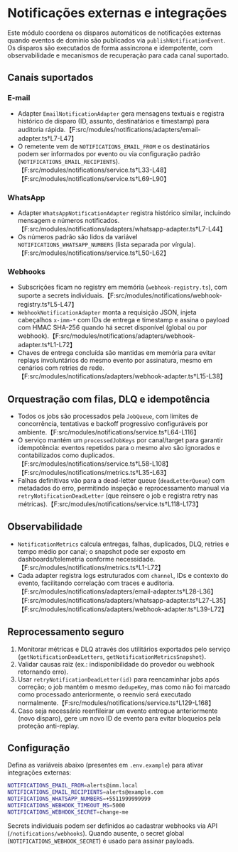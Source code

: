 # Notificações externas e integrações

Este módulo coordena os disparos automáticos de notificações externas quando eventos de domínio são publicados via `publishNotificationEvent`. Os disparos são executados de forma assíncrona e idempotente, com observabilidade e mecanismos de recuperação para cada canal suportado.

## Canais suportados

### E-mail
- Adapter `EmailNotificationAdapter` gera mensagens textuais e registra histórico de disparo (ID, assunto, destinatários e timestamp) para auditoria rápida.【F:src/modules/notifications/adapters/email-adapter.ts†L7-L47】
- O remetente vem de `NOTIFICATIONS_EMAIL_FROM` e os destinatários podem ser informados por evento ou via configuração padrão (`NOTIFICATIONS_EMAIL_RECIPIENTS`).【F:src/modules/notifications/service.ts†L33-L48】【F:src/modules/notifications/service.ts†L69-L90】

### WhatsApp
- Adapter `WhatsAppNotificationAdapter` registra histórico similar, incluindo mensagem e números notificados.【F:src/modules/notifications/adapters/whatsapp-adapter.ts†L7-L44】
- Os números padrão são lidos da variável `NOTIFICATIONS_WHATSAPP_NUMBERS` (lista separada por vírgula).【F:src/modules/notifications/service.ts†L50-L62】

### Webhooks
- Subscrições ficam no registry em memória (`webhook-registry.ts`), com suporte a secrets individuais.【F:src/modules/notifications/webhook-registry.ts†L5-L47】
- `WebhookNotificationAdapter` monta a requisição JSON, injeta cabeçalhos `x-imm-*` com IDs de entrega e timestamp e assina o payload com HMAC SHA-256 quando há secret disponível (global ou por webhook).【F:src/modules/notifications/adapters/webhook-adapter.ts†L1-L72】
- Chaves de entrega concluída são mantidas em memória para evitar replays involuntários do mesmo evento por assinatura, mesmo em cenários com retries de rede.【F:src/modules/notifications/adapters/webhook-adapter.ts†L15-L38】

## Orquestração com filas, DLQ e idempotência

- Todos os jobs são processados pela `JobQueue`, com limites de concorrência, tentativas e backoff progressivo configuráveis por ambiente.【F:src/modules/notifications/service.ts†L64-L116】
- O serviço mantém um `processedJobKeys` por canal/target para garantir idempotência: eventos repetidos para o mesmo alvo são ignorados e contabilizados como duplicados.【F:src/modules/notifications/service.ts†L58-L108】【F:src/modules/notifications/metrics.ts†L35-L63】
- Falhas definitivas vão para a dead-letter queue (`deadLetterQueue`) com metadados do erro, permitindo inspeção e reprocessamento manual via `retryNotificationDeadLetter` (que reinsere o job e registra retry nas métricas).【F:src/modules/notifications/service.ts†L118-L173】

## Observabilidade

- `NotificationMetrics` calcula entregas, falhas, duplicados, DLQ, retries e tempo médio por canal; o snapshot pode ser exposto em dashboards/telemetria conforme necessidade.【F:src/modules/notifications/metrics.ts†L1-L72】
- Cada adapter registra logs estruturados com `channel`, IDs e contexto do evento, facilitando correlação com traces e auditoria.【F:src/modules/notifications/adapters/email-adapter.ts†L28-L36】【F:src/modules/notifications/adapters/whatsapp-adapter.ts†L27-L35】【F:src/modules/notifications/adapters/webhook-adapter.ts†L39-L72】

## Reprocessamento seguro

1. Monitorar métricas e DLQ através dos utilitários exportados pelo serviço (`getNotificationDeadLetters`, `getNotificationMetricsSnapshot`).
2. Validar causas raiz (ex.: indisponibilidade do provedor ou webhook retornando erro).
3. Usar `retryNotificationDeadLetter(id)` para reencaminhar jobs após correção; o job mantém o mesmo `dedupeKey`, mas como não foi marcado como processado anteriormente, o reenvio será executado normalmente.【F:src/modules/notifications/service.ts†L129-L168】
4. Caso seja necessário reenfileirar um evento entregue anteriormente (novo disparo), gere um novo ID de evento para evitar bloqueios pela proteção anti-replay.

## Configuração

Defina as variáveis abaixo (presentes em `.env.example`) para ativar integrações externas:

```bash
NOTIFICATIONS_EMAIL_FROM=alerts@imm.local
NOTIFICATIONS_EMAIL_RECIPIENTS=alerts@example.com
NOTIFICATIONS_WHATSAPP_NUMBERS=+5511999999999
NOTIFICATIONS_WEBHOOK_TIMEOUT_MS=5000
NOTIFICATIONS_WEBHOOK_SECRET=change-me
```

Secrets individuais podem ser definidos ao cadastrar webhooks via API (`/notifications/webhooks`). Quando ausente, o secret global (`NOTIFICATIONS_WEBHOOK_SECRET`) é usado para assinar payloads.
